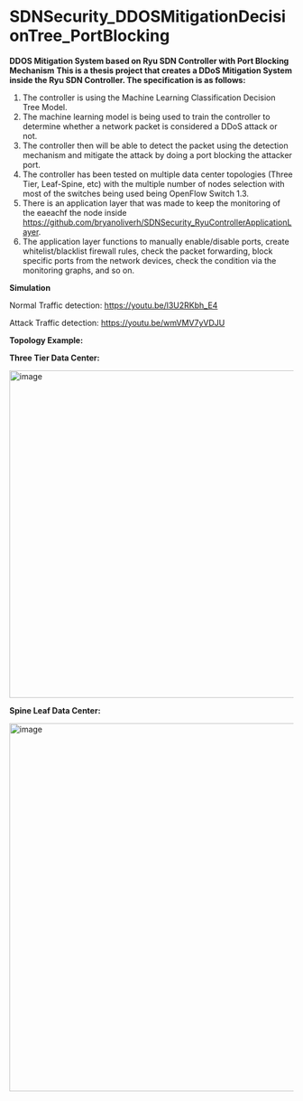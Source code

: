 # SDNSecurity_DDOSMitigationDecisionTree_PortBlocking
**DDOS Mitigation System based on Ryu SDN Controller with Port Blocking Mechanism**
**This is a thesis project that creates a DDoS Mitigation System inside the Ryu SDN Controller. The specification is as follows:**
1. The controller is using the Machine Learning Classification Decision Tree Model.
2. The machine learning model is being used to train the controller to determine whether a network packet is considered a DDoS attack or not.
3. The controller then will be able to detect the packet using the detection mechanism and mitigate the attack by doing a port blocking the attacker port.
4. The controller has been tested on multiple data center topologies (Three Tier, Leaf-Spine, etc) with the multiple number of nodes selection with most of the switches being used being OpenFlow Switch 1.3.
5. There is an application layer that was made to keep the monitoring of the eaeachf the node inside https://github.com/bryanoliverh/SDNSecurity_RyuControllerApplicationLayer.
6. The application layer functions to manually enable/disable ports, create whitelist/blacklist firewall rules, check the packet forwarding, block specific ports from the network devices, check the condition via the monitoring graphs, and so on.

**Simulation**

Normal Traffic detection: https://youtu.be/l3U2RKbh_E4

Attack Traffic detection: https://youtu.be/wmVMV7yVDJU

**Topology Example:**


**Three Tier Data Center:**



<img width="580" alt="image" src="https://user-images.githubusercontent.com/74172600/220833702-12118189-d3c9-4625-9e56-08808c9f6f87.png">




**Spine Leaf Data Center:**



<img width="652" alt="image" src="https://user-images.githubusercontent.com/74172600/220833759-78b071fb-4165-4ce5-af55-6286d72cd7e9.png">

